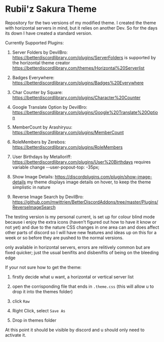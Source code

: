 # Rubii'z Sakura Theme


Repository for the two versions of my modified theme.
I created the theme with horizontal servers in mind, but it relies on another Dev.
So for the days its down I have created a standard version.

Currently Supported Plugins: 
1) Server Folders by DevilBro: https://betterdiscordlibrary.com/plugins/ServerFolders 
is supported by the horizontal theme creator https://betterdiscordlibrary.com/themes/Horizontal%20Serverlist

2) Badges Everywhere: https://betterdiscordlibrary.com/plugins/Badges%20Everywhere

3) Char Counter by Square: https://betterdiscordlibrary.com/plugins/Character%20Counter

4) Google Translate Option by DevilBro: https://betterdiscordlibrary.com/plugins/Google%20Translate%20Option

5) MemberCount by Arashiryuu: https://betterdiscordlibrary.com/plugins/MemberCount

6) RoleMembers by Zerebos: https://betterdiscordlibrary.com/plugins/RoleMembers

7) User Birthdays by Metalloriff: https://betterdiscordlibrary.com/plugins/User%20Birthdays
requires variable change  --user-popout-top: -35px;  

8) Show Image Details: https://discordplugins.com/plugin/show-image-details
my theme displays image details on hover, to keep the theme simplistic in nature

9) Reverse Image Search by DevilBro: https://github.com/mwittrien/BetterDiscordAddons/tree/master/Plugins/ReverseImageSearch


The testing version is my personal current, is set up for colour blind mode because i enjoy the extra icons (haven't figured out how to have it know or not yet) and due to the nature CSS changes in one area can and does affect other parts of discord so I will have new features and ideas up on this for a week or so before they are pushed to the normal versions.

only available in horizontal servers, errors are relitively common but are fixed quicker; just the usual benifits and disbenifits of being on the bleeding edge


If your not sure how to get the theme: 
1) firstly decide what u want, a horizontal or vertical server list

2) open the corrisponding file that ends in `.theme.css` (this will allow u to drop it into the themes folder)

3) click `Raw`

4) Right Click, select `Save As` 

5) Drop in themes folder



At this point it should be visible by discord and u should only need to activate it.
